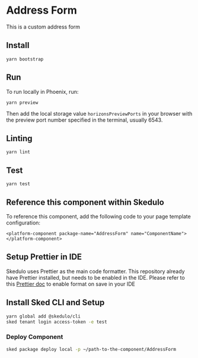 # Address Form

This is a custom address form

## Install

```
yarn bootstrap
```

## Run

To run locally in Phoenix, run:

```
yarn preview
```

Then add the local storage value `horizonsPreviewPorts` in your browser with the preview port number specified in the terminal, usually 6543.

## Linting

```
yarn lint
```

## Test

```
yarn test
```

## Reference this component within Skedulo

To reference this component, add the following code to your page template configuration:

```
<platform-component package-name="AddressForm" name="ComponentName"></platform-component>
```

## Setup Prettier in IDE

Skedulo uses Prettier as the main code formatter. This repository already have Prettier installed, but needs to be enabled in the IDE.
Please refer to this [Prettier doc](https://prettier.io/docs/en/editors.html) to enable format on save in your IDE

## Install Sked CLI and Setup

```sh
yarn global add @skedulo/cli
sked tenant login access-token -e test
```

### Deploy Component

```sh
sked package deploy local -p ~/path-to-the-component/AddressForm
```
